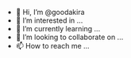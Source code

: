 - 👋 Hi, I’m @goodakira
- 👀 I’m interested in ...
- 🌱 I’m currently learning ...
- 💞️ I’m looking to collaborate on ...
- 📫 How to reach me ...

<!---
goodakira/goodakira is a ✨ special ✨ repository because its `README.md` (this file) appears on your GitHub profile.
You can click the Preview link to take a look at your changes.
--->
